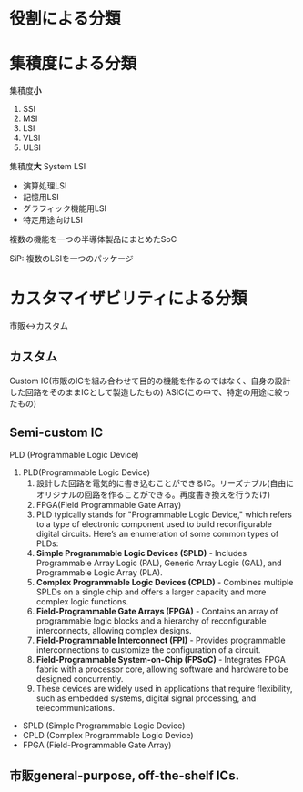 # 役割による分類
# 集積度による分類
集積度**小**

1. SSI
2. MSI
3. LSI
4. VLSI
5. ULSI

集積度**大**
System LSI

- 演算処理LSI
- 記憶用LSI
- グラフィック機能用LSI
- 特定用途向けLSI

複数の機能を一つの半導体製品にまとめたSoC

SiP: 複数のLSIを一つのパッケージ
# カスタマイザビリティによる分類
市販↔カスタム
## カスタム
Custom IC(市販のICを組み合わせて目的の機能を作るのではなく、自身の設計した回路をそのままICとして製造したもの)
ASIC(この中で、特定の用途に絞ったもの)
## Semi-custom IC
PLD (Programmable Logic Device)
1. PLD(Programmable Logic Device)
    1. 設計した回路を電気的に書き込むことができるIC。リーズナブル(自由にオリジナルの回路を作ることができる。再度書き換えを行うだけ)
    2. FPGA(Field Programmable Gate Array)
    3. PLD typically stands for "Programmable Logic Device," which refers to a type of electronic component used to build reconfigurable digital circuits. Here’s an enumeration of some common types of PLDs:
    4. **Simple Programmable Logic Devices (SPLD)**   - Includes Programmable Array Logic (PAL), Generic Array Logic (GAL), and Programmable Logic Array (PLA).
    5. **Complex Programmable Logic Devices (CPLD)**   - Combines multiple SPLDs on a single chip and offers a larger capacity and more complex logic functions.
    6. **Field-Programmable Gate Arrays (FPGA)**   - Contains an array of programmable logic blocks and a hierarchy of reconfigurable interconnects, allowing complex designs.
    7. **Field-Programmable Interconnect (FPI)**   - Provides programmable interconnections to customize the configuration of a circuit.
    8. **Field-Programmable System-on-Chip (FPSoC)**   - Integrates FPGA fabric with a processor core, allowing software and hardware to be designed concurrently.
    9. These devices are widely used in applications that require flexibility, such as embedded systems, digital signal processing, and telecommunications.
- SPLD (Simple Programmable Logic Device)
- CPLD (Complex Programmable Logic Device)
- FPGA (Field-Programmable Gate Array)
## 市販general-purpose, off-the-shelf ICs.